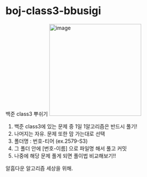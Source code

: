 # boj-class3-bbusigi
백준 class3 뿌쉬기
<img width="250" alt="image" src="https://user-images.githubusercontent.com/82459123/188767768-8c574a95-dfb1-41da-97f7-1fd1a76879f9.png">

1. 백준 class3에 있는 문제 중 1일 1알고리즘은 반드시 풀기!
2. 나머지는 자유. 문제 또한 맘 가는대로 선택
3. 폴더명 : 번호-티어 (ex.2579-S3)
4. 그 폴더 안에 [번호-이름] 으로 파일명 해서 풀고 커밋
5. 나중에 해당 문제 풀게 되면 풀이법 비교해보기!!

알흠다운 알고리즘 세상을 위해.
